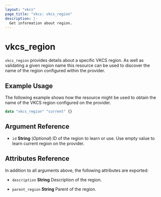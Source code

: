 ```yaml
---
layout: "vkcs"
page_title: "vkcs: vkcs_region"
description: |-
  Get information about region.
---
```


# vkcs_region

`vkcs_region` provides details about a specific VKCS region. As well as validating a given region name this resource can be used to discover the name of the region configured within the provider.

## Example Usage

The following example shows how the resource might be used to obtain the name of the VKCS region configured on the provider.

```terraform
data "vkcs_region" "current" {}
```

## Argument Reference
- `id` **String** (*Optional*) ID of the region to learn or use. Use empty value to learn current region on the provider.


## Attributes Reference
In addition to all arguments above, the following attributes are exported:
- `description` **String** Description of the region.

- `parent_region` **String** Parent of the region.


